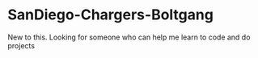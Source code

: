 # SanDiego-Chargers-Boltgang
New to this. Looking for someone who can help me learn to code and do projects
